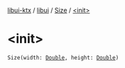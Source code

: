 [libui-ktx](../../index.md) / [libui](../index.md) / [Size](index.md) / [&lt;init&gt;](./-init-.md)

# &lt;init&gt;

`Size(width: `[`Double`](https://kotlinlang.org/api/latest/jvm/stdlib/kotlin/-double/index.html)`, height: `[`Double`](https://kotlinlang.org/api/latest/jvm/stdlib/kotlin/-double/index.html)`)`
